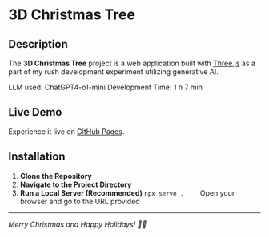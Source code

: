 # 3D Christmas Tree

## Description

The **3D Christmas Tree** project is a web application built with [Three.js](https://threejs.org/) as a part of my rush development experiment utilizing generative AI. 

LLM used: ChatGPT4-o1-mini
Development Time: 1 h 7 min

## Live Demo

Experience it live on [GitHub Pages](https://xiaotianfan.github.io/RUSHDEV-Christmas-Tree/).

## Installation

1. **Clone the Repository**  
2. **Navigate to the Project Directory**
3. **Run a Local Server (Recommended)**    ```npx serve .    ```    Open your browser and go to the URL provided 

---

*Merry Christmas and Happy Holidays! 🎄✨*